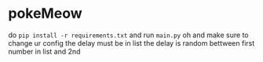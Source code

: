 # pokeMeow

do `pip install -r requirements.txt`
and run `main.py`
oh and make sure to change ur config
the delay must be in list
the delay is random bettween first number in list and 2nd

